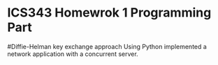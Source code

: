 # ICS343 Homewrok 1 Programming Part
#Diffie-Helman key exchange approach
Using Python implemented a network application with a concurrent server.

